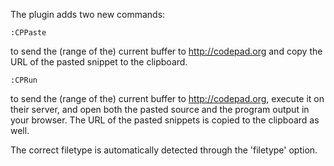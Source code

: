 The plugin adds two new commands: 

    :CPPaste 

to send the (range of the) current buffer to http://codepad.org
and copy the URL of the pasted snippet to the clipboard.


    :CPRun 

to send the (range of the) current buffer to http://codepad.org,
execute it on their server, and open both the pasted source and the
program output in your browser. The URL of the pasted snippets is copied
to the clipboard as well. 


The correct filetype is automatically detected through the 'filetype' option.
